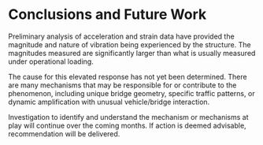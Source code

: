 # Conclusions and Future Work
Preliminary analysis of acceleration and strain data have provided the magnitude and nature of vibration being experienced by the structure. The magnitudes measured are significantly larger than what is usually measured under operational loading.

The cause for this elevated response has not yet been determined. There are many mechanisms that may be responsible for or contribute to the phenomenon, including unique bridge geometry, specific traffic patterns, or dynamic amplification with unusual vehicle/bridge interaction.

Investigation to identify and understand the mechanism or mechanisms at play will continue over the coming months. If action is deemed advisable, recommendation will be delivered. 
